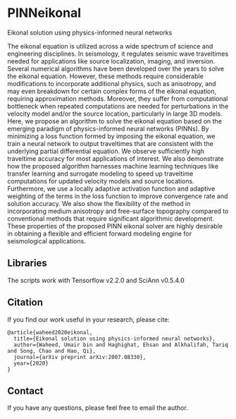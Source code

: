 # PINNeikonal
Eikonal solution using physics-informed neural networks

The eikonal equation is utilized across a wide spectrum of science and engineering disciplines. In seismology, it regulates seismic wave traveltimes needed for applications like source localization, imaging, and inversion. Several numerical algorithms have been developed over the years to solve the eikonal equation. However, these methods require considerable modifications to incorporate additional physics, such as anisotropy, and may even breakdown for certain complex forms of the eikonal equation, requiring approximation methods. Moreover, they suffer from computational bottleneck when repeated computations are needed for perturbations in the velocity model and/or the source location, particularly in large 3D models. Here, we propose an algorithm to solve the eikonal equation based on the emerging paradigm of physics-informed neural networks (PINNs). By minimizing a loss function formed by imposing the eikonal equation, we train a neural network to output traveltimes that are consistent with the underlying partial differential equation. We observe sufficiently high traveltime accuracy for most applications of interest. We also demonstrate how the proposed algorithm harnesses machine learning techniques like transfer learning and surrogate modeling to speed up traveltime computations for updated velocity models and source locations. Furthermore, we use a locally adaptive activation function and adaptive weighting of the terms in the loss function to improve convergence rate and solution accuracy. We also show the flexibility of the method in incorporating medium anisotropy and free-surface topography compared to conventional methods that require significant algorithmic development. These properties of the proposed PINN eikonal solver are highly desirable in obtaining a flexible and efficient forward modeling engine for seismological applications.

## Libraries
The scripts work with Tensorflow v2.2.0 and SciAnn v0.5.4.0


## Citation
If you find our work useful in your research, please cite:
```
@article{waheed2020eikonal,
  title={Eikonal solution using physics-informed neural networks},
  author={Waheed, Umair bin and Haghighat, Ehsan and Alkhalifah, Tariq and Song, Chao and Hao, Qi},
  journal={arXiv preprint arXiv:2007.08330},
  year={2020}
}
```

## Contact
If you have any questions, please feel free to email the author.
